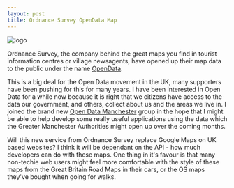 ```yaml
---
layout: post
title: Ordnance Survey OpenData Map
---
```


![](http://www.ordnancesurvey.co.uk/oswebsite/images/ui/logo.png "logo")

Ordnance Survey, the company behind the great maps you find in tourist information centres or village newsagents, have opened up their map data to the public under the name [OpenData](http://www.ordnancesurvey.co.uk/oswebsite/opendata/).

This is a big deal for the Open Data movement in the UK, many supporters have been pushing for this for many years. I have been interested in Open Data for a while now because it is right that we citizens have access to the data our government, and others, collect about us and the areas we live in. I joined the brand new [Open Data Manchester](http://opendatamanchester.wordpress.com/) group in the hope that I might be able to help develop some really useful applications using the data which the Greater Manchester Authorities might open up over the coming months.

Will this new service from Ordnance Survey replace Google Maps on UK based websites? I think it will be dependant on the API - how much developers can do with these maps. One thing in it's favour is that many non-techie web users might feel more comfortable with the style of these maps from the Great Britain Road Maps in their cars, or the OS maps they've bought when going for walks.